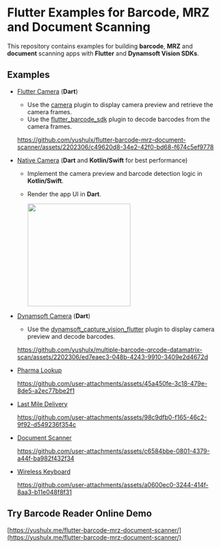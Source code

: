 # Flutter Examples for Barcode, MRZ and Document Scanning

This repository contains examples for building **barcode**, **MRZ** and **document** scanning apps with **Flutter** and **Dynamsoft Vision SDKs**.

## Examples
- [Flutter Camera](examples/flutter_camera) (**Dart**)
    - Use the [camera](https://pub.dev/packages/camera) plugin to display camera preview and retrieve the camera frames. 
    - Use the [flutter_barcode_sdk](https://pub.dev/packages/flutter_barcode_sdk) plugin to decode barcodes from the camera frames.
    
    https://github.com/yushulx/flutter-barcode-mrz-document-scanner/assets/2202306/c49620d8-34e2-42f0-bd68-f674c5ef9778    

- [Native Camera](examples/native_camera) (**Dart** and **Kotlin/Swift** for best performance)
    - Implement the camera preview and barcode detection logic in **Kotlin/Swift**. 
    - Render the app UI in **Dart**.
 
        <img src="https://www.dynamsoft.com/codepool/img/2024/04/flutter-qr-code-scanner-android-camera.jpg" width="240">

- [Dynamsoft Camera](examples/dynamsoft_camera) (**Dart**)
    - Use the [dynamsoft_capture_vision_flutter](https://pub.dev/packages/dynamsoft_capture_vision_flutter) plugin to display camera preview and decode barcodes.
        
    https://github.com/yushulx/multiple-barcode-qrcode-datamatrix-scan/assets/2202306/ed7eaec3-048b-4243-9910-3409e2d4672d

- [Pharma Lookup](examples/pharma_lookup/)
    
    https://github.com/user-attachments/assets/45a450fe-3c18-479e-8de5-a2ec77bbe2f1

- [Last Mile Delivery](examples/last_mile_delivery/)
    
    https://github.com/user-attachments/assets/98c9dfb0-f165-46c2-9f92-d549236f354c

- [Document Scanner](examples/document_scanner/)
    
    https://github.com/user-attachments/assets/c6584bbe-0801-4379-a44f-ba982f432f34

- [Wireless Keyboard](examples/wireless_keyboard/)
    
    https://github.com/user-attachments/assets/a0600ec0-3244-414f-8aa3-b11e048f8f31

## Try Barcode Reader Online Demo
[https://yushulx.me/flutter-barcode-mrz-document-scanner/](https://yushulx.me/flutter-barcode-mrz-document-scanner/)


